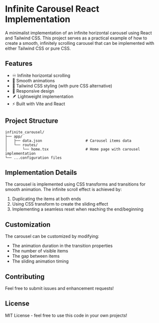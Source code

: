 # Infinite Carousel React Implementation

A minimalist implementation of an infinite horizontal carousel using React and Tailwind CSS. This project serves as a practical example of how to create a smooth, infinitely scrolling carousel that can be implemented with either Tailwind CSS or pure CSS.

## Features

- ♾️ Infinite horizontal scrolling
- 🎯 Smooth animations
- 🎨 Tailwind CSS styling (with pure CSS alternative)
- 📱 Responsive design
- 🪶 Lightweight implementation
- ⚡ Built with Vite and React


## Project Structure

```
infinite_carousel/
├── app/
│   ├── data.json                    # Carousel items data
│   └── routes/
│       └── home.tsx                 # Home page with carousel implementation
└── ...configuration files
```

## Implementation Details

The carousel is implemented using CSS transforms and transitions for smooth animation. The infinite scroll effect is achieved by:

1. Duplicating the items at both ends
2. Using CSS transform to create the sliding effect
3. Implementing a seamless reset when reaching the end/beginning


## Customization

The carousel can be customized by modifying:

- The animation duration in the transition properties
- The number of visible items
- The gap between items
- The sliding animation timing

## Contributing

Feel free to submit issues and enhancement requests!

## License

MIT License - feel free to use this code in your own projects!